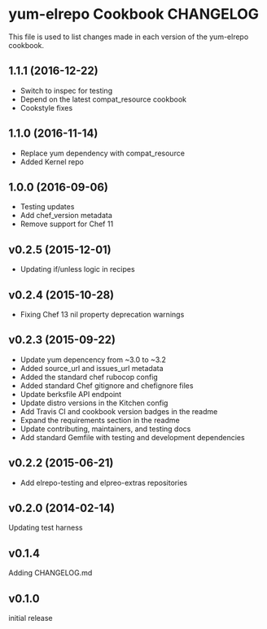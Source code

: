 # yum-elrepo Cookbook CHANGELOG
This file is used to list changes made in each version of the yum-elrepo cookbook.

## 1.1.1 (2016-12-22)

- Switch to inspec for testing
- Depend on the latest compat_resource cookbook
- Cookstyle fixes

## 1.1.0 (2016-11-14)
- Replace yum dependency with compat_resource
- Added Kernel repo

## 1.0.0 (2016-09-06)
- Testing updates
- Add chef_version metadata
- Remove support for Chef 11

## v0.2.5 (2015-12-01)
- Updating if/unless logic in recipes

## v0.2.4 (2015-10-28)
- Fixing Chef 13 nil property deprecation warnings

## v0.2.3 (2015-09-22)
- Update yum depencency from ~3.0 to ~3.2
- Added source_url and issues_url metadata
- Added the standard chef rubocop config
- Added standard Chef gitignore and chefignore files
- Update berksfile API endpoint
- Update distro versions in the Kitchen config
- Add Travis CI and cookbook version badges in the readme
- Expand the requirements section in the readme
- Update contributing, maintainers, and testing docs
- Add standard Gemfile with testing and development dependencies

## v0.2.2 (2015-06-21)
- Add elrepo-testing and elpreo-extras repositories

## v0.2.0 (2014-02-14)
Updating test harness

## v0.1.4
Adding CHANGELOG.md

## v0.1.0
initial release
